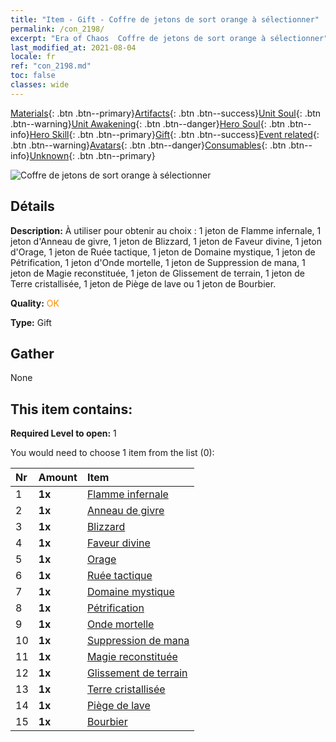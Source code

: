 ```yaml
---
title: "Item - Gift - Coffre de jetons de sort orange à sélectionner"
permalink: /con_2198/
excerpt: "Era of Chaos  Coffre de jetons de sort orange à sélectionner"
last_modified_at: 2021-08-04
locale: fr
ref: "con_2198.md"
toc: false
classes: wide
---
```

 [Materials](/ItemsFR/){: .btn .btn--primary}[Artifacts](/ItemsFR/Artifacts/){: .btn .btn--success}[Unit Soul](/ItemsFR/UnitSoul/){: .btn .btn--warning}[Unit Awakening](/ItemsFR/UnitAwakening/){: .btn .btn--danger}[Hero Soul](/ItemsFR/HeroSoul/){: .btn .btn--info}[Hero Skill](/ItemsFR/HeroSkill/){: .btn .btn--primary}[Gift](/ItemsFR/Gift/){: .btn .btn--success}[Event related](/ItemsFR/Events/){: .btn .btn--warning}[Avatars](/ItemsFR/Avatars/){: .btn .btn--danger}[Consumables](/ItemsFR/Consumables/){: .btn .btn--info}[Unknown](/ItemsFR/Unknown/){: .btn .btn--primary}

 ![Coffre de jetons de sort orange à sélectionner](/images/t/i_7012.png)

## Détails
 **Description:** À utiliser pour obtenir au choix : 1 jeton de Flamme infernale, 1 jeton d'Anneau de givre, 1 jeton de Blizzard, 1 jeton de Faveur divine, 1 jeton d'Orage, 1 jeton de Ruée tactique, 1 jeton de Domaine mystique, 1 jeton de Pétrification, 1 jeton d'Onde mortelle, 1 jeton de Suppression de mana, 1 jeton de Magie reconstituée, 1 jeton de Glissement de terrain, 1 jeton de Terre cristallisée, 1 jeton de Piège de lave ou 1 jeton de Bourbier.

 **Quality:** <span style="color: #FF8C00">OK</span>

 **Type:** Gift

## Gather

  None

## This item contains:

 **Required Level to open:** 1

 You would need to choose 1 item from the list (0):

  | Nr | Amount |     Item    |
  |:---|:-------|:------------|
  | 1 |  **1x** | [Flamme infernale](/ItemsFR/her_406/) |  | 
  | 2 |  **1x** | [Anneau de givre](/ItemsFR/her_421/) |  | 
  | 3 |  **1x** | [Blizzard](/ItemsFR/her_423/) |  | 
  | 4 |  **1x** | [Faveur divine](/ItemsFR/her_432/) |  | 
  | 5 |  **1x** | [Orage](/ItemsFR/her_445/) |  | 
  | 6 |  **1x** | [Ruée tactique](/ItemsFR/her_450/) |  | 
  | 7 |  **1x** | [Domaine mystique](/ItemsFR/her_470/) |  | 
  | 8 |  **1x** | [Pétrification](/ItemsFR/her_471/) |  | 
  | 9 |  **1x** | [Onde mortelle](/ItemsFR/her_456/) |  | 
  | 10 |  **1x** | [Suppression de mana](/ItemsFR/her_480/) |  | 
  | 11 |  **1x** | [Magie reconstituée](/ItemsFR/her_482/) |  | 
  | 12 |  **1x** | [Glissement de terrain](/ItemsFR/her_472/) |  | 
  | 13 |  **1x** | [Terre cristallisée](/ItemsFR/her_474/) |  | 
  | 14 |  **1x** | [Piège de lave](/ItemsFR/her_475/) |  | 
  | 15 |  **1x** | [Bourbier](/ItemsFR/her_476/) |  | 
